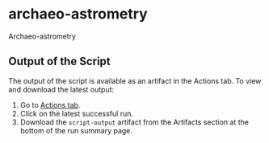 # archaeo-astrometry
Archaeo-astrometry

## Output of the Script

The output of the script is available as an artifact in the Actions tab. To view and download the latest output:

1. Go to [Actions tab](https://github.com/maxisi/archaeo-astrometry/actions).
2. Click on the latest successful run.
3. Download the `script-output` artifact from the Artifacts section at the bottom of the run summary page.

